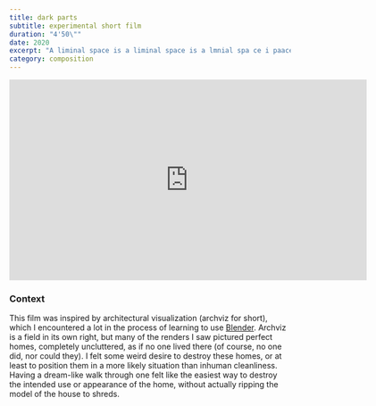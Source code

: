 ```yaml
---
title: dark parts
subtitle: experimental short film
duration: "4'50\""
date: 2020
excerpt: "A liminal space is a liminal space is a lmnial spa ce i paace A limin s pa li mna space is space is space is a liimin lnaa spi liminal liminal spsp ANimal speci le scepim nillima ellaminis cesna alimin aces laces animal special alleminiam asp case is a kn i. A kn i. A kn i. A liminal spa is ce f. A kni. f. F. F>"
category: composition
---
```


<iframe src="https://player.vimeo.com/video/393748874?title=0&byline=0&portrait=0" width="640" height="360" frameborder="0" allow="autoplay; fullscreen" allowfullscreen></iframe>

### Context

This film was inspired by architectural visualization (archviz for short), which I encountered a lot in the process of learning to use [Blender](https://blender.org). Archviz is a field in its own right, but many of the renders I saw pictured perfect homes, completely uncluttered, as if no one lived there (of course, no one did, nor could they). I felt some weird desire to destroy these homes, or at least to position them in a more likely situation than inhuman cleanliness. Having a dream-like walk through one felt like the easiest way to destroy the intended use or appearance of the home, without actually ripping the model of the house to shreds.